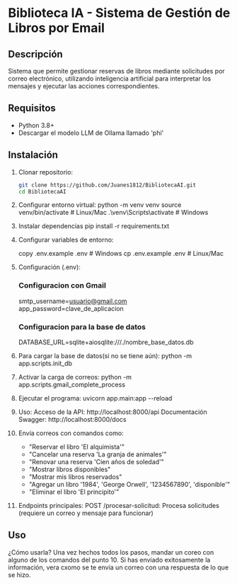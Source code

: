 # Biblioteca IA - Sistema de Gestión de Libros por Email

## Descripción
Sistema que permite gestionar reservas de libros mediante solicitudes por correo electrónico, utilizando inteligencia artificial para interpretar los mensajes y ejecutar las acciones correspondientes.

## Requisitos
- Python 3.8+
- Descargar el modelo LLM de Ollama llamado 'phi'

## Instalación
1. Clonar repositorio:
   ```bash
   git clone https://github.com/Juanes1812/BibliotecaAI.git
   cd BibliotecaAI

2. Configurar entorno virtual:
    python -m venv venv
    source venv/bin/activate  # Linux/Mac
    .\venv\Scripts\activate   # Windows

3. Instalar dependencias
    pip install -r requirements.txt

4. Configurar variables de entorno:
        
    copy .env.example .env  # Windows
    cp .env.example .env    # Linux/Mac

5. Configuración (.env):
    ### Configuracion con Gmail
    smtp_username=usuario@gmail.com
    app_password=clave_de_aplicacion

    ### Configuracion para la base de datos
    DATABASE_URL=sqlite+aiosqlite:///./nombre_base_datos.db

6. Para cargar la base de datos(si no se tiene aún):
    python -m app.scripts.init_db

7. Activar la carga de correos:
    python -m app.scripts.gmail_complete_process

8. Ejecutar el programa:
    uvicorn app.main:app --reload

9. Uso:
    Acceso de la API: http://localhost:8000/api
    Documentación Swagger: http://localhost:8000/docs
    
10. Envía correos con comandos como:
    - "Reservar el libro 'El alquimista'"
    - "Cancelar una reserva 'La granja de animales'"
    - "Renovar una reserva 'Cien años de soledad'"
    - "Mostrar libros disponibles"
    - "Mostrar mis libros reservados"
    - "Agregar un libro '1984', 'George Orwell', '1234567890', 'disponible'"
    - "Eliminar el libro 'El principito'"

11. Endpoints principales:
    POST /procesar-solicitud: Procesa solicitudes (requiere un correo y mensaje para funcionar)

## Uso
¿Cómo usarla?
Una vez hechos todos los pasos, mandar un coreo con alguno de los comandos del punto 10.
Si has enviado exitosamente la información, vera cxomo se te envia un correo con una respuesta de lo que se hizo.

